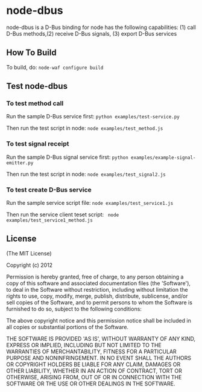# node-dbus  
node-dbus is a D-Bus binding for node has the following capabilities: (1) call D-Bus methods,(2) receive D-Bus signals, (3) export D-Bus services

## How To Build
To build, do:  `node-waf configure build`

## Test node-dbus
### To test method call
   Run the sample D-Bus service first:
       ```
       python examples/test-service.py
       ```
       
   Then run the test script in node:
       ```node examples/test_method.js```

### To test signal receipt
   Run the sample D-Bus signal service first:
        ```
	  python examples/example-signal-emitter.py
        ```

   Then run the test script in node:
        ```
	     node examples/test_signal2.js
        ```

### To test create D-Bus service
   Run the sample service script file:
       ```
       node examples/test_service1.js
       ```

   Then run the service client teset script:
       ``` 
	     node examples/test_service1_method.js
       ```

## License 

(The MIT License)

Copyright (c) 2012 

Permission is hereby granted, free of charge, to any person obtaining
a copy of this software and associated documentation files (the
'Software'), to deal in the Software without restriction, including
without limitation the rights to use, copy, modify, merge, publish,
distribute, sublicense, and/or sell copies of the Software, and to
permit persons to whom the Software is furnished to do so, subject to
the following conditions:

The above copyright notice and this permission notice shall be
included in all copies or substantial portions of the Software.

THE SOFTWARE IS PROVIDED 'AS IS', WITHOUT WARRANTY OF ANY KIND,
EXPRESS OR IMPLIED, INCLUDING BUT NOT LIMITED TO THE WARRANTIES OF
MERCHANTABILITY, FITNESS FOR A PARTICULAR PURPOSE AND NONINFRINGEMENT.
IN NO EVENT SHALL THE AUTHORS OR COPYRIGHT HOLDERS BE LIABLE FOR ANY
CLAIM, DAMAGES OR OTHER LIABILITY, WHETHER IN AN ACTION OF CONTRACT,
TORT OR OTHERWISE, ARISING FROM, OUT OF OR IN CONNECTION WITH THE
SOFTWARE OR THE USE OR OTHER DEALINGS IN THE SOFTWARE.

